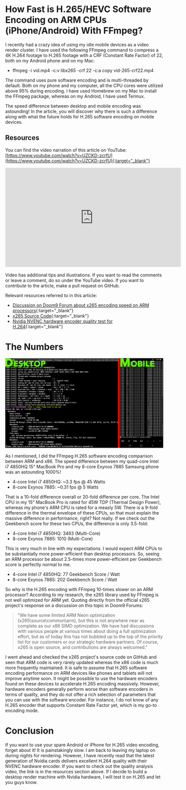 # How Fast is H.265/HEVC Software Encoding on ARM CPUs (iPhone/Android) With FFmpeg?
I recently had a crazy idea of using my idle mobile devices as a video render cluster. I have used the following FFmpeg command to compress a 4K H.264 footage to H.265 footage with a CRF (Constant Rate Factor) of 22, both on my Android phone and on my Mac:

* ffmpeg -i vid.mp4 -c:v libx265 -crf 22 -c:a copy vid-265-crf22.mp4

The command uses pure software encoding and is multi-threaded by default. Both on my phone and my computer, all the CPU cores were utilized above 95% during encoding. I have used Homebrew on my Mac to install the FFmpeg package, whereas on my Android, I have used Termux.

The speed difference between desktop and mobile encoding was astounding! In the article, you will discover why there is such a difference along with what the future holds for H.265 software encoding on mobile devices.

## Resources
You can find the video narration of this article on YouTube: [https://www.youtube.com/watch?v=UZCKD-zcrfU](https://www.youtube.com/watch?v=UZCKD-zcrfU){:target="_blank"}

<iframe width="560" height="315" src="https://www.youtube.com/embed/UZCKD-zcrfU" frameborder="0" allow="accelerometer; autoplay; encrypted-media; gyroscope; picture-in-picture" allowfullscreen></iframe>

Video has additional tips and illustrations. If you want to read the comments or leave a comment, do so under the YouTube video. If you want to contribute to the article, make a pull request on GitHub.

Relevant resources referred to in this article:
* [Discussion on Doom9 Forum about x265 encoding speed on ARM processors](https://forum.doom9.org/showthread.php?p=1817880#post1817880){:target="_blank"}
* [x265 Source Code](https://github.com/videolan/x265){:target="_blank"}
* [Nvidia NVENC hardware encoder quality test for H.264](https://www.youtube.com/watch?v=-fi9o2NyPaY){:target="_blank"}

# The Numbers
![H.265 with x265 on ARM vs x86 (Mobile vs Desktop)](images/x265-arm_vs_x86.png)

As I mentioned, I did the FFmpeg H.265 software encoding comparison between ARM and x86. The speed difference between my quad-core Intel i7 4850HQ 15" MacBook Pro and my 8-core Exynos 7885 Samsung phone was an astounding 1000%!
* 4-core Intel i7 4850HQ: ~3.3 fps @ 45 Watts
* 8-core Exynos 7885: ~0.31 fps @ 5 Watts

That is a 10-fold difference overall or 20-fold difference per core. The Intel CPU in my 15" MacBook Pro is rated for 45W TDP (Thermal Design Power), whereas my phone's ARM CPU is rated for a measly 5W. There is a 9-fold difference in the thermal envelope of these CPUs, so that must explain the massive difference in performance, right? Not really. If we check out the Geekbench score for these two CPUs, the difference is only 3.5-fold:
* 4-core Intel i7 4850HQ: 3463 (Multi-Core)
* 8-core Exynos 7885: 1010 (Multi-Core)

This is very much in line with my expectations. I would expect ARM CPUs to be substantially more power-efficient than desktop processors. So, seeing an ARM processor be about 2.5-times more power-efficient per Geekbench score is perfectly normal to me.
* 4-core Intel i7 4850HQ: 77 Geekbench Score / Watt
* 8-core Exynos 7885: 202 Geekbench Score / Watt

So why is the H.265 encoding with FFmpeg 10-times slower on an ARM processor? According to my research, the x265 library used by FFmpeg is not well optimized for ARM yet. Quoting directly from the official x265 project's response on a discussion on this topic in Doom9 Forums:

> "We have some limited ARM Neon optimization (x265\source\common\arm), but this is not anywhere near as complete as our x86 SIMD optimization. We have had discussions with various people at various times about doing a full optimization effort, but as of today this has not bubbled up to the top of the priority list for our customers or our strategic hardware partners. Of course, x265 is open source, and contributions are always welcomed."

I went ahead and checked the x265 project's source code on GitHub and seen that ARM code is very rarely updated whereas the x86 code is much more frequently maintained. It is safe to assume that H.265 software encoding performance on ARM devices like phones and tablets will not improve anytime soon. It might be possible to use the hardware encoders found on these devices to accelerate H.265 encoding massively. However, hardware encoders generally perform worse than software encoders in terms of quality, and they do not offer a rich selection of parameters that you can use with the software encoder. For instance, I do not know of any H.265 encoder that supports Constant Rate Factor yet, which is my go-to encoding mode.

# Conclusion
If you want to use your spare Android or iPhone for H.265 video encoding, forget about it! It is painstakingly slow. I am back to leaving my laptop on during nights for rendering. However, I have recently read that the latest generation of Nvidia cards delivers excellent H.264 quality with their NVENC hardware encoder. If you want to check out the quality analysis video, the link is in the resources section above. If I decide to build a desktop render machine with Nvidia hardware, I will test it on H.265 and let you guys know.

